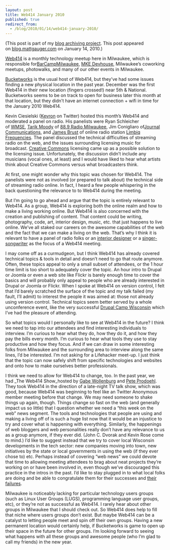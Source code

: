 ```yaml
---
layout: post
title: Web414 January 2010
published: true
redirect_from:
  - /blog/2010/01/14/web414-january-2010/
---
```


(This post is part of my [blog archiving project](/about#old-posts). This post appeared on [blog.mattgauger.com](http://blog.mattgauger.com/2010/01/14/web414-january-2010/) on January 14, 2010.)

[Web414](http://web414.com/) is a monthly technology meetup here in Milwaukee, which is responsible for[BarCampMilwaukee](http://barcampmilwaukee.org/), [MKE Devhouse](http://milwaukeedevhouse.org/), Milwaukee’s coworking meetups, photowalks, and many of our other events in Milwaukee.

[Bucketworks](http://milwaukeedevhouse.org/) is the usual host of Web414, but they’ve had some issues finding a new physical location in the past year. December was the first Web414 in their new location (fingers crossed!) near 5th & National. Bucketworks seems to be on track to open for business later this month at that location, but they didn’t have an internet connection + wifi in time for the January 2010 Web414.

Kevin Ciesielski ([Kevron](http://twitter.com/kevron) on Twitter) hosted this month’s Web414 and moderated a panel on radio. His panelists were Ryan Schleicher of [WMSE](http://www.wmse.org/), [Tarik Moody](http://twitter.com/RadioMilwaukee) of [88.9 Radio Milwaukee](http://www.radiomilwaukee.org/), Jim Conigliaro of[Journal Communications](http://www.journalcommunications.com/), and [James Brust](http://jbrust.com/) of online radio station [Limbiq Frequencies](http://www.limbikfreq.com/). The panel discussed the technical difficulties of streaming radio on the web, and the issues surrounding licensing music for broadcast. [Creative Commons](http://creativecommons.org/) licensing came up as a possible solution to the licensing issue. Unfortunately, the discussion didn’t include any musicians (vocal ones, at least) and I would have liked to hear what artists think about Creative Commons versus what broadcasters think.

At first, one might wonder why this topic was chosen for Web414\. The panelists were not as involved (or prepared to talk about) the technical side of streaming radio online. In fact, I heard a few people whispering in the back questioning the relevance to to Web414 during the meeting.

But I’m going to go ahead and argue that the topic is entirely relevant to Web414\. As a group, Web414 is exploring both the online realm and how to make a living working online. But Web414 is also concerned with the creation and publishing of content. That content could be writing, photography, code, art, interior design, music, etc. that just happens to live online. We’ve all staked our careers on the awesome capabilities of the web and the fact that we can make a living on the web. That’s why I think it is relevant to have a panel of radio folks or an [interior designer](http://www.agaartka.com/blog/2009/06/12/i-am-aga-aga-is-my-brand/) or a [singer-songwriter](http://www.web414.com/node/880) as the focus of a Web414 meeting.

I may come off as a curmudgeon, but I think Web414 has already covered technical topics & tools in detail and doesn’t need to go that route anymore. Often, these topics appeal to only a small subset of attendees, or the 1 hour time limit is too short to adequately cover the topic. An hour intro to Drupal or Joomla or even a web site like Flickr is barely enough time to cover the basics and will probably only appeal to people who are already interested in Drupal or Joomla or Flickr. When I spoke at Web414 on version control, I felt that I’d barely scratched the surface of the topic and my talk failed (my fault, I’ll admit) to interest the people it was aimed at: those not already using version control. Technical topics seem better served by a whole unconference event, like the very successful [Drupal Camp Wisconsin](http://www.drupalcampwi.com/) which I’ve had the pleasure of attending.

So what topics would I personally like to see at Web414 in the future? I think we need to tap into our attendees and find interesting individuals to interview. I’m curious to hear what they do, how they do it, and how they pay the bills every month. I’m curious to hear what tools they use to stay productive and how they focus. And if we can draw in some interesting folks from Milwaukee and the surrounding area to interview along the same lines, I’d be interested. I’m not asking for a Lifehacker meet-up. I just think that the topic can now safely shift from specific technologies and websites and onto how to make ourselves better professionals.

I think we need to allow for Web414 to change, too. In the past year, we had _The Web414 Show_hosted by [Gabe Wollenburg](http://writelarge.com/) and [Pete Prodoehl](http://rasterweb.net/raster/). They took Web414 in the direction of a late-night TV talk show, which was good, because Web414 was beginning to feel like an Twitter Anonymous member meeting before that change. We may need someone to shake things up again, though. Things change so fast on the web (and generally impact us so little) that I question whether we need a “this week on the web” news segment. The tools and technologies that people are using and making a living off of is such a huge list now that it would be an injustice to try and cover what is happening with everything. Similarly, the happenings of web bloggers and web personalities really don’t have any relevance to us as a group anymore, if they ever did. (John C. Dvorak and Kevin Rose come to mind.) I’d like to suggest instead that we try to cover local Wisconsin developments in the tech sector: new companies moving into town, new initiatives by the state or local governments in using the web (if they ever chose to) etc. Perhaps instead of covering “web news” we could devote that time to allowing meeting attendees to brag about neat projects they’re working on or have been involved in, even though we’ve discouraged this practice in the intros in the past. I’d like to stay plugged in to what local folks are doing and be able to congratulate them for their successes and [their failures](http://thedreaminaction.com/2009/06/10/socialdreamium-lessons-learned-bumps-and-bruises-included/).

Milwaukee is noticeably lacking for particular technology users groups (such as Linux User Groups (LUGS), programming language user groups, etc), or they’re not as successful as Web414\. I rarely hear about other groups in Milwaukee that I should check out. So Web414 does help to fill that niche where users groups don’t exist. But maybe Web414 can be a catalyst to letting people meet and spin off their own groups. Having a new permanent location would certainly help, if Bucketworks is game to open up their space in the future for other groups. I’m looking forward to seeing what happens with all these groups and awesome people (who I’m glad to call my friends) in the new year.
